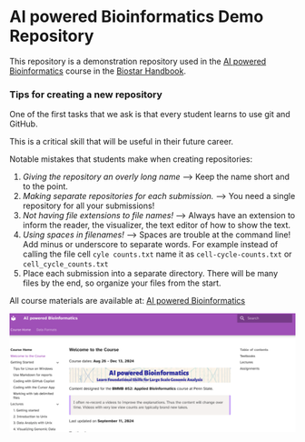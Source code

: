 # AI powered Bioinformatics Demo Repository

This repository is a demonstration repository used in the [AI powered Bioinformatics][appbio-link] course in the [Biostar Handbook][handbook].

[handbook]: https://www.biostarhandbook.com
[appbio-link]: https://www.biostarhandbook.com/appbio/

[appbio-page]: img/appbio-page.png

### Tips for creating a new repository

One of the first tasks that we ask is that every student learns to use git and GitHub. 

This is a critical skill that will be useful in their future career. 

Notable mistakes that students make when creating repositories:

1. *Giving the repository an overly long name* --> Keep the name short and to the point.
1. *Making separate repositories for each submission.*  --> You need  a single repository for all your submissions!
2. *Not having file extensions to file names!* --> Always have an extension to inform the reader, the visualizer, the text editor of how to show the text.
3. *Using spaces in filenames!* --> Spaces are trouble at the command line! Add minus or underscore to separate words. For example instead of calling the file cell `cyle counts.txt` name it as `cell-cycle-counts.txt` or `cell_cycle_counts.txt `
4. Place each submission into a separate directory. There will be many files by the end, so organize your files from the start.

All course materials are available at: [AI powered Bioinformatics](https://www.biostarhandbook.com/appbio/)

[![Bioinformatics Course Banner][appbio-page]][appbio-link]
